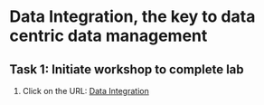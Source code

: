 # Data Integration, the key to data centric data management

## Task 1: Initiate workshop to complete lab

1. Click on the URL:
    <a href="https://apexapps.oracle.com/pls/apex/r/dbpm/livelabs/run-workshop?p210_wid=3231&p210_wec=&session=105044730216277">Data Integration</a>